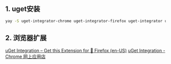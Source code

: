## 1. uget安装

```sh
yay -S uget-integrator-chrome uget-integrator-firefox uget-integrator uget 
```

## 2. 浏览器扩展
[uGet Integration – Get this Extension for 🦊 Firefox (en-US)](https://addons.mozilla.org/en-US/firefox/addon/ugetintegration/)
[uGet Integration - Chrome 网上应用店](https://chrome.google.com/webstore/detail/uget-integration/efjgjleilhflffpbnkaofpmdnajdpepi)